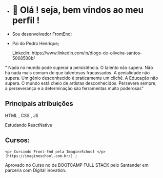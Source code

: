- <h1>👋 Olá ! seja, bem vindos ao meu perfil ! </h1>
- <p> Sou desenvolvedor FrontEnd;
- <p> Pai do Pedro Henrique;
  <p> Linkedin: https://www.linkedin.com/in/diogo-de-oliveira-santos-5008508b/
  <p> 
" Nada no mundo pode superar a persistência. O talento não supera. Não há nada mais comum do que talentosos fracassados. A genialidade não supera. Um gênio desconhecido é praticamente um clichê.  A Educação não supera. O mundo está cheio de artistas desconhecidos. Persevere sempre, a perseverança e a determinação são ferramentas muito  poderosas"

 <h2> Principais atribuições </h2>
 
  HTML , CSS , JS
  <p> Estudando ReactNative </p>
  
  <h2> Cursos: </h2>
  
    <p> Cursando Front-End pela ImagineSchool </p> (https://imagineschool.com.br/) ;
  <p> Aprovado no Curso no de BOOTCAMP FULL STACK pelo Santander em parceria com Digital inovation. </p>

<!---
dioliviers/dioliviers is a ✨ special ✨ repository because its `README.md` (this file) appears on your GitHub profile.
You can click the Preview link to take a look at your changes.
--->
